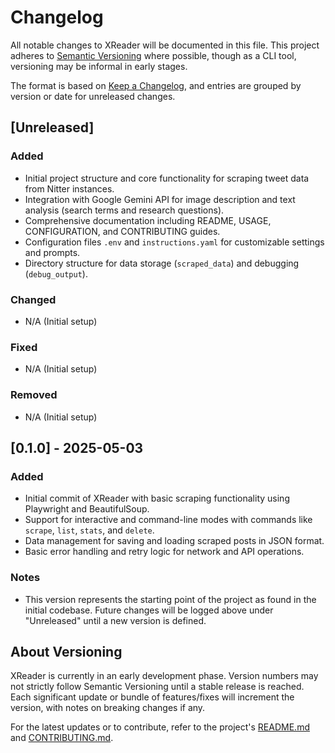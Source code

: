 # Changelog

All notable changes to XReader will be documented in this file. This project adheres to [Semantic Versioning](https://semver.org/spec/v2.0.0.html) where possible, though as a CLI tool, versioning may be informal in early stages.

The format is based on [Keep a Changelog](https://keepachangelog.com/en/1.0.0/), and entries are grouped by version or date for unreleased changes.

## [Unreleased]

### Added
- Initial project structure and core functionality for scraping tweet data from Nitter instances.
- Integration with Google Gemini API for image description and text analysis (search terms and research questions).
- Comprehensive documentation including README, USAGE, CONFIGURATION, and CONTRIBUTING guides.
- Configuration files `.env` and `instructions.yaml` for customizable settings and prompts.
- Directory structure for data storage (`scraped_data`) and debugging (`debug_output`).

### Changed
- N/A (Initial setup)

### Fixed
- N/A (Initial setup)

### Removed
- N/A (Initial setup)

## [0.1.0] - 2025-05-03

### Added
- Initial commit of XReader with basic scraping functionality using Playwright and BeautifulSoup.
- Support for interactive and command-line modes with commands like `scrape`, `list`, `stats`, and `delete`.
- Data management for saving and loading scraped posts in JSON format.
- Basic error handling and retry logic for network and API operations.

### Notes
- This version represents the starting point of the project as found in the initial codebase. Future changes will be logged above under "Unreleased" until a new version is defined.

## About Versioning

XReader is currently in an early development phase. Version numbers may not strictly follow Semantic Versioning until a stable release is reached. Each significant update or bundle of features/fixes will increment the version, with notes on breaking changes if any.

For the latest updates or to contribute, refer to the project's [README.md](README.md) and [CONTRIBUTING.md](CONTRIBUTING.md).
